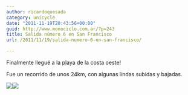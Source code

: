 ```yaml
---
author: ricardoquesada
category: unicycle
date: "2011-11-19T20:43:56+00:00"
guid: http://www.monociclo.com.ar/?p=243
title: Salida número 6 en San Francisco
url: /2011/11/19/salida-numero-6-en-san-francisco/

---
```

Finalmente llegué a la playa de la costa oeste!

Fue un recorrido de unos 24km, con algunas lindas subidas y bajadas.

[![](http://www.monociclo.com.ar/blog/wp-content/uploads/2011/11/Screen-shot-2011-11-15-at-7.27.16-AM-1024x431.png)](http://www.monociclo.com.ar/blog/wp-content/uploads/2011/11/Screen-shot-2011-11-15-at-7.27.16-AM.png)[![](http://www.monociclo.com.ar/blog/wp-content/uploads/2011/11/FILE0019-300x225.jpg)](http://www.monociclo.com.ar/blog/wp-content/uploads/2011/11/FILE0019.jpg)
